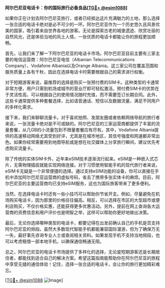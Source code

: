 **阿尔巴尼亚电话卡：你的国际旅行必备良品[[TG💪+ @esim1088](https://t.me/s/esim1088)]**

如果你正在计划去阿尔巴尼亚旅行，或者已经抵达这片充满魅力的土地，那么选择一张合适的电话卡绝对是必不可少的一环。阿尔巴尼亚作为一个历史悠久且风景优美的国家，吸引着来自世界各地的游客。无论是探索古老的城堡遗迹、欣赏壮丽的自然风光，还是体验当地的风土人情，一张优质的电话卡都能让你的旅程更加顺畅。

首先，让我们来了解一下阿尔巴尼亚的电话卡市场。阿尔巴尼亚目前主要有三家主要的电信运营商：阿尔巴尼亚电信（Albanian Telecommunications Company）、Vodafone Albania以及Orange Albania。这三家公司在覆盖范围和服务质量上各有千秋，因此在选择电话卡时需要根据自己的需求进行权衡。

对于短期游客来说，最推荐的选择是购买一张预付费的SIM卡。这种类型的卡通常非常方便，用户只需到机场或城市的营业厅即可轻松激活。预付费SIM卡的优势在于灵活性高，可以根据自己的使用情况随时充值，而不需要签订长期合同。此外，这些卡通常提供多种套餐选择，比如语音通话、短信以及数据流量，满足不同用户的多样化需求。

接下来，我们来聊聊流量卡。对于喜欢拍照、发朋友圈或者依赖网络导航的旅行者来说，一张流量卡绝对是不可或缺的。阿尔巴尼亚的三家运营商都提供了丰富的流量套餐，从几GB的小流量包到不限量套餐应有尽有。其中，Vodafone Albania提供的高速移动网络尤其受到好评，尤其是在城市地区，其信号强度和网速都非常出色。如果你经常需要用到地图导航或是想在社交媒体上分享旅行瞬间，建议优先考虑购买流量卡。

除了传统的实体SIM卡外，近年来eSIM技术逐渐流行起来。eSIM是一种嵌入式芯片，无需物理插拔就能实现网络连接。对于习惯使用智能手机的现代旅行者来说，eSIM卡无疑是一个非常便捷的选择。通过支持eSIM功能的设备，你可以直接在手机中添加阿尔巴尼亚运营商的虚拟号码，省去了携带多张实体卡的麻烦。目前，阿尔巴尼亚的主要运营商均已支持eSIM服务，这也为国际旅客带来了更多便利。

当然，在选择电话卡时还有一些小技巧可以帮助你节省开支。例如，尽量避免在机场购买电话卡，因为那里的价格往往偏高。相反，可以选择在市区的大型超市或便利店购买，不仅价格实惠，还能获得更多优惠活动。另外，提前在网上查询各大运营商的资费信息和用户评价也是明智之举，这样可以帮助你更好地做出决策。

最后，无论你选择哪种类型的电话卡，都要记得在出发前确认自己的手机是否支持阿尔巴尼亚的频段。虽然大多数现代智能手机都能兼容国际漫游，但为了确保万无一失，最好事先咨询专业人士或查阅相关资料。如果发现手机不支持当地频段，也可以考虑租借一部本地手机，以确保通信畅通无阻。

总之，阿尔巴尼亚的电话卡市场提供了多样化的选择，无论是短期游客还是长期居住者，都能找到适合自己的解决方案。希望这篇指南能帮助你在阿尔巴尼亚的旅程中享受无缝的通信体验！记住，选择一张合适的电话卡，会让你的旅行更加精彩难忘。

[[TG💪+ @esim1088](https://t.me/s/esim1088) ![Image](https://i.postimg.cc/4NQfJmqS/Snipaste-2025-05-13-00-14-12.png)]